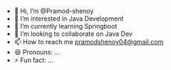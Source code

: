 - 👋 Hi, I’m @Pramod-shenoy
- 👀 I’m interested in Java Development
- 🌱 I’m currently learning Springboot
- 💞️ I’m looking to collaborate on Java Dev
- 📫 How to reach me pramodshenoy04@gmail.com
- 😄 Pronouns: ...
- ⚡ Fun fact: ...

<!---
Pramod-shenoy/Pramod-shenoy is a ✨ special ✨ repository because its `README.md` (this file) appears on your GitHub profile.
You can click the Preview link to take a look at your changes.
--->
